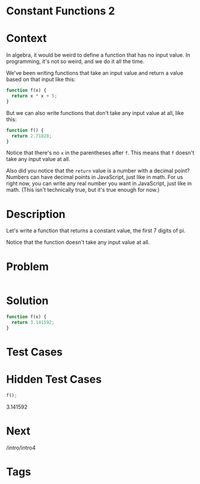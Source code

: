 # Constant Functions 2

# Context
In algebra, it would be weird to define a function that has no input value. In programming, it's not so weird, and we do it all the time. 

We've been writing functions that take an input value and return a value based on that input like this:

```javascript
function f(x) {
  return x * x + 5;
}
```

But we can also write functions that don't take any input value at all, like this:

```javascript
function f() {
  return 2.71828;
}
```

Notice that there's no `x` in the parentheses after `f`. This means that `f` doesn't take any input value at all.

Also did you notice that the `return` value is a number with a decimal point? 
Numbers can have decimal points in JavaScript, just like in math.
For us right now, you can write any real number you want in JavaScript, just like in math. (This isn't technically true, but it's true enough for now.)


# Description
Let's write a function that returns a constant value, the first 7 digits of pi.

Notice that the function doesn't take any input value at all.

# Problem
```javascript
```

# Solution
```javascript
function f(x) {
  return 3.141592;
}
```

# Test Cases



# Hidden Test Cases
```javascript
f();
```
3.141592

# Next
/intro/intro4

# Tags





